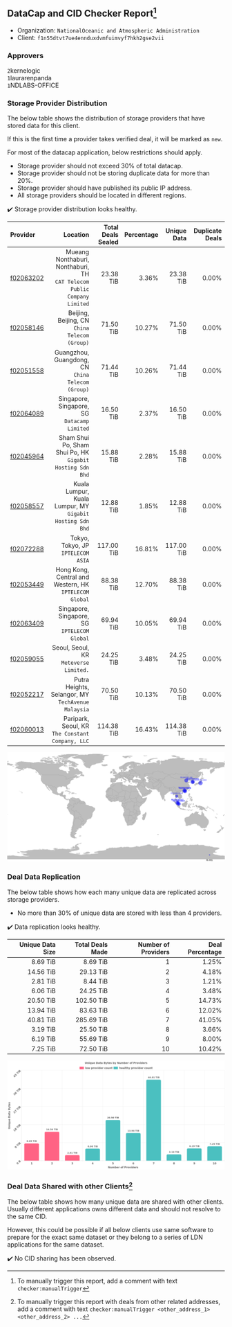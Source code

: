 ## DataCap and CID Checker Report[^1]
 - Organization: `NationalOceanic and Atmospheric Administration`
 - Client: `f1n55dtvt7ue4ennduxdvmfuimvyf7hkh2gse2vii`
### Approvers
`2`kernelogic<br/>`1`laurarenpanda<br/>`1`NDLABS-OFFICE

### Storage Provider Distribution
The below table shows the distribution of storage providers that have stored data for this client.

If this is the first time a provider takes verified deal, it will be marked as `new`.

For most of the datacap application, below restrictions should apply.
 - Storage provider should not exceed 30% of total datacap.
 - Storage provider should not be storing duplicate data for more than 20%.
 - Storage provider should have published its public IP address.
 - All storage providers should be located in different regions.

✔️ Storage provider distribution looks healthy.

| Provider                                              |                                                                   Location | Total Deals Sealed | Percentage | Unique Data | Duplicate Deals |
| :---------------------------------------------------- | -------------------------------------------------------------------------: | -----------------: | ---------: | ----------: | --------------: |
| [f02063202](https://filfox.info/en/address/f02063202) | Mueang Nonthaburi, Nonthaburi, TH<br/>`CAT Telecom Public Company Limited` |          23.38 TiB |      3.36% |   23.38 TiB |           0.00% |
| [f02058146](https://filfox.info/en/address/f02058146) |                           Beijing, Beijing, CN<br/>`China Telecom (Group)` |          71.50 TiB |     10.27% |   71.50 TiB |           0.00% |
| [f02051558](https://filfox.info/en/address/f02051558) |                       Guangzhou, Guangdong, CN<br/>`China Telecom (Group)` |          71.44 TiB |     10.26% |   71.44 TiB |           0.00% |
| [f02064089](https://filfox.info/en/address/f02064089) |                            Singapore, Singapore, SG<br/>`Datacamp Limited` |          16.50 TiB |      2.37% |   16.50 TiB |           0.00% |
| [f02045964](https://filfox.info/en/address/f02045964) |               Sham Shui Po, Sham Shui Po, HK<br/>`Gigabit Hosting Sdn Bhd` |          15.88 TiB |      2.28% |   15.88 TiB |           0.00% |
| [f02058557](https://filfox.info/en/address/f02058557) |               Kuala Lumpur, Kuala Lumpur, MY<br/>`Gigabit Hosting Sdn Bhd` |          12.88 TiB |      1.85% |   12.88 TiB |           0.00% |
| [f02072288](https://filfox.info/en/address/f02072288) |                                      Tokyo, Tokyo, JP<br/>`IPTELECOM ASIA` |         117.00 TiB |     16.81% |  117.00 TiB |           0.00% |
| [f02053449](https://filfox.info/en/address/f02053449) |                  Hong Kong, Central and Western, HK<br/>`IPTELECOM Global` |          88.38 TiB |     12.70% |   88.38 TiB |           0.00% |
| [f02063409](https://filfox.info/en/address/f02063409) |                            Singapore, Singapore, SG<br/>`IPTELECOM Global` |          69.94 TiB |     10.05% |   69.94 TiB |           0.00% |
| [f02059055](https://filfox.info/en/address/f02059055) |                                  Seoul, Seoul, KR<br/>`Meteverse Limited.` |          24.25 TiB |      3.48% |   24.25 TiB |           0.00% |
| [f02052217](https://filfox.info/en/address/f02052217) |                      Putra Heights, Selangor, MY<br/>`TechAvenue Malaysia` |          70.50 TiB |     10.13% |   70.50 TiB |           0.00% |
| [f02060013](https://filfox.info/en/address/f02060013) |                        Paripark, Seoul, KR<br/>`The Constant Company, LLC` |         114.38 TiB |     16.43% |  114.38 TiB |           0.00% |

<img src="https://raw.githubusercontent.com/data-preservation-programs/filplus-checker-assets/main/filecoin-project/filecoin-plus-large-datasets/issues/1876/1687687915898.png"/>

### Deal Data Replication
The below table shows how each many unique data are replicated across storage providers.

- No more than 30% of unique data are stored with less than 4 providers.

✔️ Data replication looks healthy.

| Unique Data Size | Total Deals Made | Number of Providers | Deal Percentage |
| ---------------: | ---------------: | ------------------: | --------------: |
|         8.69 TiB |         8.69 TiB |                   1 |           1.25% |
|        14.56 TiB |        29.13 TiB |                   2 |           4.18% |
|         2.81 TiB |         8.44 TiB |                   3 |           1.21% |
|         6.06 TiB |        24.25 TiB |                   4 |           3.48% |
|        20.50 TiB |       102.50 TiB |                   5 |          14.73% |
|        13.94 TiB |        83.63 TiB |                   6 |          12.02% |
|        40.81 TiB |       285.69 TiB |                   7 |          41.05% |
|         3.19 TiB |        25.50 TiB |                   8 |           3.66% |
|         6.19 TiB |        55.69 TiB |                   9 |           8.00% |
|         7.25 TiB |        72.50 TiB |                  10 |          10.42% |

<img src="https://raw.githubusercontent.com/data-preservation-programs/filplus-checker-assets/main/filecoin-project/filecoin-plus-large-datasets/issues/1876/1687687916802.png"/>

### Deal Data Shared with other Clients[^3]
The below table shows how many unique data are shared with other clients.
Usually different applications owns different data and should not resolve to the same CID.

However, this could be possible if all below clients use same software to prepare for the exact same dataset or they belong to a series of LDN applications for the same dataset.

✔️ No CID sharing has been observed.

[^1]: To manually trigger this report, add a comment with text `checker:manualTrigger`

[^2]: Deals from those addresses are combined into this report as they are specified with `checker:manualTrigger`

[^3]: To manually trigger this report with deals from other related addresses, add a comment with text `checker:manualTrigger <other_address_1> <other_address_2> ...`
